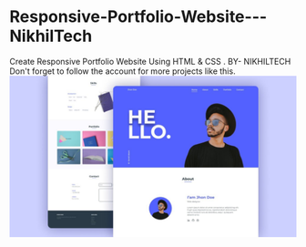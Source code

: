 # Responsive-Portfolio-Website---NikhilTech
Create Responsive Portfolio Website Using HTML &amp; CSS . BY- NIKHILTECH
Don't forget to follow  the account for more projects like this.
![Resume cv](/9.jpg)

